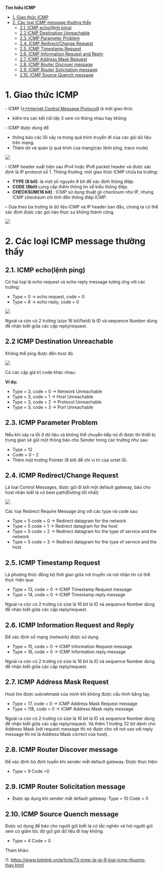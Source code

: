 ﻿**Tìm hiểu ICMP**

- [1. Giao thức ICMP](#1-giao-thức-icmp)
- [2. Các loại ICMP message thường thấy](#2-các-loại-icmp-message-thường-thấy)
  - [2.1. ICMP echo(lệnh ping)](#21-icmp-echolệnh-ping)
  - [2.2 ICMP Destination Unreachable](#22-icmp-destination-unreachable)
  - [2.3. ICMP Parameter Problem](#23-icmp-parameter-problem)
  - [2.4. ICMP Redirect/Change Request](#24-icmp-redirectchange-request)
  - [2.5. ICMP Timestamp Request](#25-icmp-timestamp-request)
  - [2.6. ICMP Information Request and Reply](#26-icmp-information-request-and-reply)
  - [2.7. ICMP Address Mask Request](#27-icmp-address-mask-request)
  - [2.8. ICMP Router Discover message](#28-icmp-router-discover-message)
  - [2.9. ICMP Router Solicitation message](#29-icmp-router-solicitation-message)
  - [2.10. ICMP Source Quench message](#210-icmp-source-quench-message)

# 1. Giao thức ICMP
\- ICMP ([**Internet Control Message Protocol](https://massageishealthy.com/giao-thuc-icmp.html)**)** là một giao thức 

- kiểm tra các kết nối lớp 3 xem có thông nhau hay không

\- ICMP được dùng để 

- thông báo các lỗi xảy ra trong quá trình truyền đi của các gói dữ liệu trên mạng.
- Thăm dò và quản lý quá trình của mạng(các lệnh ping, trace route)


![](../image/ICMP_1.png)


\- ICMP header xuất hiện sau IPv4 hoặc IPv6 packet header và được xác định là IP protocol số 1. Thông thường, một giao thức ICMP chứa ba trường:

- **TYPE (8 bit)**: là một số nguyên 8 bit để xác định thông điệp.
- **CODE (8bit)**:cung cấp thêm thông tin về kiểu thông điệp.
- **CHECKSUM(16 bit)** : ICMP sử dụng thuật gii checksum như IP, nhưng ICMP checksum chỉ tính đến thông điệp ICMP.

– Dựa theo ba trường là dữ liệu ICMP và IP header ban đầu, chúng ta có thể xác định được các gói nào thực sự không thành công.


![](../image/ICMP_2.png)

# 2. Các loại ICMP message thường thấy
## 2.1. ICMP echo(lệnh ping)
Có hai loại là echo request và echo reply message tương ứng với các trường:

- Type = 0 -> echo request, code = 0
- Type = 8 -> echo reply, code = 0


![](../image/ICMP_3.png)



Ngoài ra còn có 2 trường (size 16 bit/field) là ID và sequence Number dùng để nhận biết giữa các cặp reply/request.
## 2.2 ICMP Destination Unreachable
Không thể ping được đến host đó


![](../image/ICMP_4.png)



Có các cặp giá trị code khác nhau:

**Ví dụ:**

- Type = 3, code = 0 -> Network Unreachable
- Type = 3, code = 1 -> Host Unreachable
- Type = 3, code = 2 -> Protocol Unreachable
- Type = 3, code = 3 -> Port Unreachable
## 2.3. ICMP Parameter Problem
Nếu khi xảy ra lỗi ở dữ liệu và không thể chuyển tiếp nó đi được thì thiết bị trung gian sẽ gửi một thông báo cho Sender trong các trường như sau:

- Type = 12
- Code = 0 – 2
- Thêm một trường Pointer (8 bit) để chỉ vị trí của octet lỗi.
## 2.4. ICMP Redirect/Change Request
Là loại Control Messages, được gửi đi bởi một default gateway, báo cho host nhận biết là có best path(Đường tốt nhất)


![](../image/ICMP_5.png)

Các loại Redirect Require Message ứng với các type và code sau:

- Type = 5 code = 0 -> Redirect datagram for the network
- Type = 5 code = 1 -> Redirect datagram for the host
- Type = 5 code = 2 -> Redirect datagram for the type of service and the network
- Type = 5 code = 3 -> Redirect datagram for the type of service and the host
## 2.5. ICMP Timestamp Request
Là phương thức đồng bộ thời gian giữa nơi truyền và nơi nhận tin có thể thực hiện qua:

- Type = 13, code = 0 -> ICMP Timestamp Request message
- Type = 14, code = 0 -> ICMP Timestamp reply message

Ngoài ra còn có 2 trường có size là 16 bit là ID và sequence Number dùng để nhận biết giữa các cặp reply/request.
## 2.6. ICMP Information Request and Reply
Để xác định số mạng (network) được sử dụng.

- Type = 15, code = 0 -> ICMP Information Request message
- Type = 16, code = 0 -> ICMP Information reply message

Ngoài ra còn có 2 trường có size là 16 bit là ID và sequence Number dùng để nhận biết giữa các cặp reply/request.
## 2.7. ICMP Address Mask Request
Host tìm được subnetmask của mình khi không được cấu hình bằng tay.

- Type = 17, code = 0 -> ICMP Address Mask Request message
- Type = 118, code = 0 -> ICMP Address Mask reply message

Ngoài ra còn có 2 trường có size là 16 bit là ID và sequence Number dùng để nhận biết giữa các cặp reply/request. Và thêm 1 trường 32 bit dành cho Address Mask (với request message thì nó được cho về not use với reply message thì nó là Address Mask correct của host).
## 2.8. ICMP Router Discover message
Để xác định bộ định tuyến khi sender mất default gateway. Được thực hiện:

- Type = 9 Code =0
## 2.9. ICMP Router Solicitation message
- Được áp dụng khi sender mất default gateway. Type = 10 Code = 0
## 2.10. ICMP Source Quench message
Được sử dụng để báo cho người gửi biết là có tắc nghẽn và hỏi người gửi xem có giảm tốc độ gửi gói dữ liệu đi hay không.

- Type = 4 Code = 0

Tham khảo:

\1. <https://www.totolink.vn/article/73-icmp-la-gi-9-loai-icmp-thuong-thay.html>

